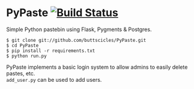 # PyPaste [![Build Status](https://travis-ci.org/buttscicles/PyPaste.png?branch=rewrite)](https://travis-ci.org/buttscicles/PyPaste)

Simple Python pastebin using Flask, Pygments & Postgres.


    $ git clone git://github.com/buttscicles/PyPaste.git
    $ cd PyPaste
    $ pip install -r requirements.txt
    $ python run.py

PyPaste implements a basic login system to allow admins to easily delete pastes, etc.  
`add_user.py` can be used to add users.
